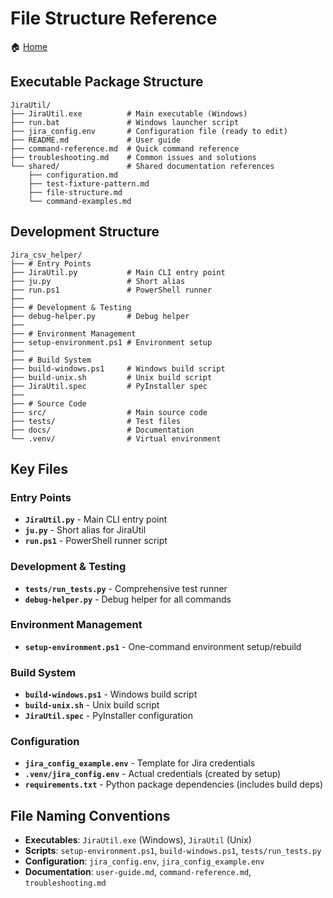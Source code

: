 # File Structure Reference

🏠 [Home](../../README.md)

## Executable Package Structure

```text
JiraUtil/
├── JiraUtil.exe          # Main executable (Windows)
├── run.bat               # Windows launcher script
├── jira_config.env       # Configuration file (ready to edit)
├── README.md             # User guide
├── command-reference.md  # Quick command reference
├── troubleshooting.md    # Common issues and solutions
└── shared/               # Shared documentation references
    ├── configuration.md
    ├── test-fixture-pattern.md
    ├── file-structure.md
    └── command-examples.md
```

## Development Structure

```text
Jira_csv_helper/
├── # Entry Points
├── JiraUtil.py           # Main CLI entry point
├── ju.py                 # Short alias
├── run.ps1               # PowerShell runner
├──
├── # Development & Testing
├── debug-helper.py       # Debug helper
├──
├── # Environment Management
├── setup-environment.ps1 # Environment setup
├──
├── # Build System
├── build-windows.ps1     # Windows build script
├── build-unix.sh         # Unix build script
├── JiraUtil.spec         # PyInstaller spec
├──
├── # Source Code
├── src/                  # Main source code
├── tests/                # Test files
├── docs/                 # Documentation
└── .venv/                # Virtual environment
```

## Key Files

### Entry Points

- **`JiraUtil.py`** - Main CLI entry point
- **`ju.py`** - Short alias for JiraUtil
- **`run.ps1`** - PowerShell runner script

### Development & Testing

- **`tests/run_tests.py`** - Comprehensive test runner
- **`debug-helper.py`** - Debug helper for all commands

### Environment Management

- **`setup-environment.ps1`** - One-command environment setup/rebuild

### Build System

- **`build-windows.ps1`** - Windows build script
- **`build-unix.sh`** - Unix build script
- **`JiraUtil.spec`** - PyInstaller configuration

### Configuration

- **`jira_config_example.env`** - Template for Jira credentials
- **`.venv/jira_config.env`** - Actual credentials (created by setup)
- **`requirements.txt`** - Python package dependencies (includes build deps)

## File Naming Conventions

- **Executables**: `JiraUtil.exe` (Windows), `JiraUtil` (Unix)
- **Scripts**: `setup-environment.ps1`, `build-windows.ps1`, `tests/run_tests.py`
- **Configuration**: `jira_config.env`, `jira_config_example.env`
- **Documentation**: `user-guide.md`, `command-reference.md`, `troubleshooting.md`
